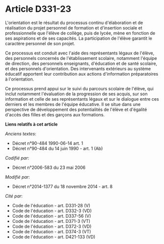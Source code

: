 # Article D331-23

L'orientation est le résultat du processus continu d'élaboration et de réalisation du projet personnel de formation et
d'insertion sociale et professionnelle que l'élève de collège, puis de lycée, mène en fonction de ses aspirations et de ses
capacités. La participation de l'élève garantit le caractère personnel de son projet.

Ce processus est conduit avec l'aide des représentants légaux de l'élève, des personnels concernés de l'établissement
scolaire, notamment l'équipe de direction, des personnels enseignants, d'éducation et de santé scolaire, et des personnels
d'orientation. Des intervenants extérieurs au système éducatif apportent leur contribution aux actions d'information
préparatoires à l'orientation. 

Ce processus prend appui sur le suivi du parcours scolaire de l'élève, qui inclut notamment l'évaluation de la progression de
ses acquis, sur son information et celle de ses représentants légaux et sur le dialogue entre ces derniers et les membres de
l'équipe éducative. Il se situe dans une perspective de développement des potentialités de l'élève et d'égalité d'accès des
filles et des garçons aux formations.

**Liens relatifs à cet article**

_Anciens textes_:

  - Décret n°90-484 1990-06-14 art. 1
  - Décret n°90-484 du 14 juin 1990 - art. 1 (Ab)

_Codifié par_:

  - Décret n°2006-583 du 23 mai 2006

_Modifié par_:

  - Décret n°2014-1377 du 18 novembre 2014 - art. 8

_Cité par_:

  - Code de l'éducation - art. D331-28 (V)
  - Code de l'éducation - art. D332-3 (VD)
  - Code de l'éducation - art. D337-56 (V)
  - Code de l'éducation - art. D371-3 (VT)
  - Code de l'éducation - art. D372-3 (VD)
  - Code de l'éducation - art. D374-3 (VT)
  - Code de l'éducation - art. D421-133 (VD)
